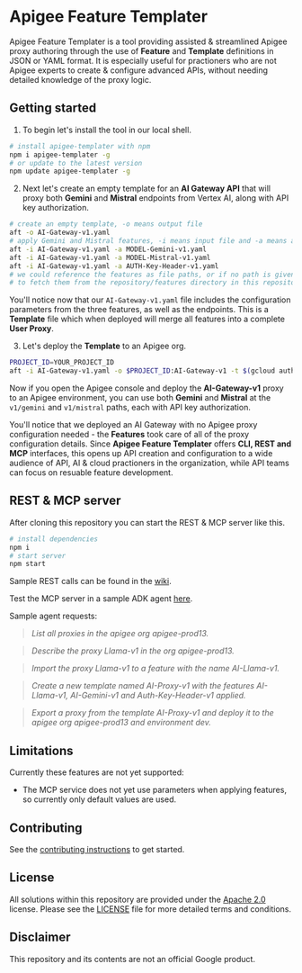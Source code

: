 # Apigee Feature Templater
Apigee Feature Templater is a tool providing assisted & streamlined Apigee proxy authoring through the use of **Feature** and **Template** definitions in JSON or YAML format. It is especially useful for practioners who are not Apigee experts to create & configure advanced APIs, without needing detailed knowledge of the proxy logic.

## Getting started
1. To begin let's install the tool in our local shell.
```sh
# install apigee-templater with npm
npm i apigee-templater -g
# or update to the latest version
npm update apigee-templater -g
```

2. Next let's create an empty template for an **AI Gateway API** that will proxy both **Gemini** and **Mistral** endpoints from Vertex AI, along with API key authorization.

```sh
# create an empty template, -o means output file
aft -o AI-Gateway-v1.yaml
# apply Gemini and Mistral features, -i means input file and -a means apply feature
aft -i AI-Gateway-v1.yaml -a MODEL-Gemini-v1.yaml
aft -i AI-Gateway-v1.yaml -a MODEL-Mistral-v1.yaml
aft -i AI-Gateway-v1.yaml -a AUTH-Key-Header-v1.yaml
# we could reference the features as file paths, or if no path is given it is attempted
# to fetch them from the repository/features directory in this repository.
```

You'll notice now that our `AI-Gateway-v1.yaml` file includes the configuration parameters from the three features, as well as the endpoints. This is a **Template** file which when deployed will merge all features into a complete **User Proxy**.

3. Let's deploy the **Template** to an Apigee org.

```sh
PROJECT_ID=YOUR_PROJECT_ID
aft -i AI-Gateway-v1.yaml -o $PROJECT_ID:AI-Gateway-v1 -t $(gcloud auth print-access-token)
```

Now if you open the Apigee console and deploy the **AI-Gateway-v1** proxy to an Apigee environment, you can use both **Gemini** and **Mistral** at the `v1/gemini` and `v1/mistral` paths, each with API key authorization.

You'll notice that we deployed an AI Gateway with no Apigee proxy configuration needed - the **Features** took care of all of the proxy configuration details. Since **Apigee Feature Templater** offers **CLI, REST and MCP** interfaces, this opens up API creation and configuration to a wide audience of API, AI & cloud practioners in the organization, while API teams can focus on resuable feature development.

## REST & MCP server
After cloning this repository you can start the REST & MCP server like this.
```sh
# install dependencies
npm i
# start server
npm start
```
Sample REST calls can be found in the [wiki](https://github.com/apigee/apigee-templater/wiki).

Test the MCP server in a sample ADK agent [here](https://apigee-templater-agent-609874082793.europe-west1.run.app).

Sample agent requests:

> *List all proxies in the apigee org apigee-prod13.*

> *Describe the proxy Llama-v1 in the org apigee-prod13.*

> *Import the proxy Llama-v1 to a feature with the name AI-Llama-v1.*

> *Create a new template named AI-Proxy-v1 with the features AI-Llama-v1, AI-Gemini-v1 and Auth-Key-Header-v1 applied.*

> *Export a proxy from the template AI-Proxy-v1 and deploy it to the apigee org apigee-prod13 and environment dev.*

## Limitations
Currently these features are not yet supported:
- The MCP service does not yet use parameters when applying features, so currently only default values are used.

## Contributing

See the [contributing instructions](./CONTRIBUTING.md) to get started.

## License

All solutions within this repository are provided under the
[Apache 2.0](https://www.apache.org/licenses/LICENSE-2.0) license.
Please see the [LICENSE](./LICENSE) file for more detailed terms and conditions.

## Disclaimer

This repository and its contents are not an official Google product.
